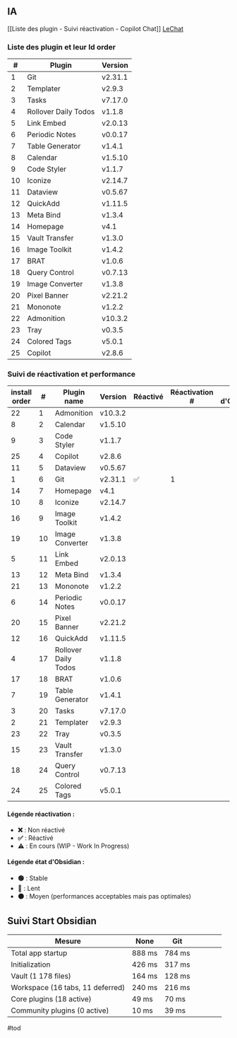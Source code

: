 ## IA 
[[Liste des plugin - Suivi réactivation - Copilot Chat]]
[LeChat](https://chat.mistral.ai/chat/2caf8c2a-1d6e-46de-878c-ede6dab6d939)
### Liste des plugin et leur Id order

| #   | Plugin               | Version |
| --- | -------------------- | ------- |
| 1   | Git                  | v2.31.1 |
| 2   | Templater            | v2.9.3  |
| 3   | Tasks                | v7.17.0 |
| 4   | Rollover Daily Todos | v1.1.8  |
| 5   | Link Embed           | v2.0.13 |
| 6   | Periodic Notes       | v0.0.17 |
| 7   | Table Generator      | v1.4.1  |
| 8   | Calendar             | v1.5.10 |
| 9   | Code Styler          | v1.1.7  |
| 10  | Iconize              | v2.14.7 |
| 11  | Dataview             | v0.5.67 |
| 12  | QuickAdd             | v1.11.5 |
| 13  | Meta Bind            | v1.3.4  |
| 14  | Homepage             | v4.1    |
| 15  | Vault Transfer       | v1.3.0  |
| 16  | Image Toolkit        | v1.4.2  |
| 17  | BRAT                 | v1.0.6  |
| 18  | Query Control        | v0.7.13 |
| 19  | Image Converter      | v1.3.8  |
| 20  | Pixel Banner         | v2.21.2 |
| 21  | Mononote             | v1.2.2  |
| 22  | Admonition           | v10.3.2 |
| 23  | Tray                 | v0.3.5  |
| 24  | Colored Tags         | v5.0.1  |
| 25  | Copilot              | v2.8.6  |

### Suivi de réactivation et performance

| install<br>order | #   | Plugin name          | Version | Réactivé | Réactivation # | État d'Obsidian |
| ---------------- | --- | -------------------- | ------- | -------- | -------------- | --------------- |
| 22               | 1   | Admonition           | v10.3.2 |          |                |                 |
| 8                | 2   | Calendar             | v1.5.10 |          |                |                 |
| 9                | 3   | Code Styler          | v1.1.7  |          |                |                 |
| 25               | 4   | Copilot              | v2.8.6  |          |                |                 |
| 11               | 5   | Dataview             | v0.5.67 |          |                |                 |
| 1                | 6   | Git                  | v2.31.1 | ✅        | 1              |                 |
| 14               | 7   | Homepage             | v4.1    |          |                |                 |
| 10               | 8   | Iconize              | v2.14.7 |          |                |                 |
| 16               | 9   | Image Toolkit        | v1.4.2  |          |                |                 |
| 19               | 10  | Image Converter      | v1.3.8  |          |                |                 |
| 5                | 11  | Link Embed           | v2.0.13 |          |                |                 |
| 13               | 12  | Meta Bind            | v1.3.4  |          |                |                 |
| 21               | 13  | Mononote             | v1.2.2  |          |                |                 |
| 6                | 14  | Periodic Notes       | v0.0.17 |          |                |                 |
| 20               | 15  | Pixel Banner         | v2.21.2 |          |                |                 |
| 12               | 16  | QuickAdd             | v1.11.5 |          |                |                 |
| 4                | 17  | Rollover Daily Todos | v1.1.8  |          |                |                 |
| 17               | 18  | BRAT                 | v1.0.6  |          |                |                 |
| 7                | 19  | Table Generator      | v1.4.1  |          |                |                 |
| 3                | 20  | Tasks                | v7.17.0 |          |                |                 |
| 2                | 21  | Templater            | v2.9.3  |          |                |                 |
| 23               | 22  | Tray                 | v0.3.5  |          |                |                 |
| 15               | 23  | Vault Transfer       | v1.3.0  |          |                |                 |
| 18               | 24  | Query Control        | v0.7.13 |          |                |                 |
| 24               | 25  | Colored Tags         | v5.0.1  |          |                |                 |


#### Légende réactivation :

- **❌** : Non réactivé
- **✅** : Réactivé
- **⚠️** : En cours (WIP - Work In Progress)

#### Légende état d'Obsidian :

- **🟢** : Stable
- **🔴** : Lent
- **🟠** : Moyen (performances acceptables mais pas optimales)


## Suivi Start Obsidian


| Mesure                           | None   | Git    |     |     |     |     |
| -------------------------------- | ------ | ------ | --- | --- | --- | --- |
| Total app startup                | 888 ms | 784 ms |     |     |     |     |
| Initialization                   | 426 ms | 317 ms |     |     |     |     |
| Vault (1 178 files)              | 164 ms | 128 ms |     |     |     |     |
| Workspace (16 tabs, 11 deferred) | 240 ms | 216 ms |     |     |     |     |
| Core plugins (18 active)         | 49 ms  | 70 ms  |     |     |     |     |
| Community plugins (0 active)     | 10 ms  | 39 ms  |     |     |     |     |
#tod  

